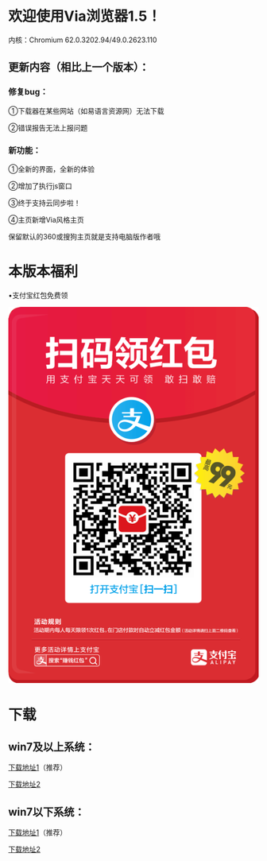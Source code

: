 # 欢迎使用Via浏览器1.5！

内核：Chromium 62.0.3202.94/49.0.2623.110

## 更新内容（相比上一个版本）：

### 修复bug：

①下载器在某些网站（如易语言资源网）无法下载

②错误报告无法上报问题


### 新功能：

①全新的界面，全新的体验

②增加了执行js窗口

③终于支持云同步啦！

④主页新增Via风格主页

保留默认的360或搜狗主页就是支持电脑版作者哦

# 本版本福利

•支付宝红包免费领

![红包](1524144660703.jpg)

# 下载

## win7及以上系统：

[下载地址1](https://u11269684.pipipan.com/fs/11269684-238791816)（推荐）

[下载地址2](https://pan.baidu.com/s/1eUargdW)

## win7以下系统：

[下载地址1](https://u11269684.pipipan.com/fs/11269684-238791948)（推荐）

[下载地址2](https://pan.baidu.com/s/1brlm8Jt)
